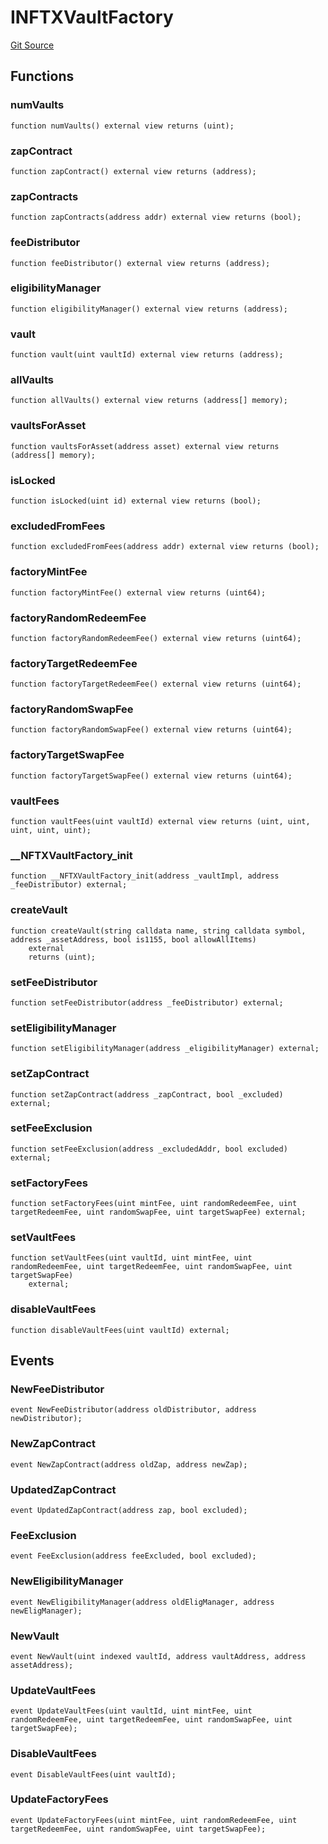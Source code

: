 # INFTXVaultFactory
[Git Source](https://github.com/FloorDAO/floor-v2/blob/fd4de86a192de96d73fe2e56a84ec542b57b1c69/src/interfaces/nftx/NFTXVaultFactory.sol)


## Functions
### numVaults


```solidity
function numVaults() external view returns (uint);
```

### zapContract


```solidity
function zapContract() external view returns (address);
```

### zapContracts


```solidity
function zapContracts(address addr) external view returns (bool);
```

### feeDistributor


```solidity
function feeDistributor() external view returns (address);
```

### eligibilityManager


```solidity
function eligibilityManager() external view returns (address);
```

### vault


```solidity
function vault(uint vaultId) external view returns (address);
```

### allVaults


```solidity
function allVaults() external view returns (address[] memory);
```

### vaultsForAsset


```solidity
function vaultsForAsset(address asset) external view returns (address[] memory);
```

### isLocked


```solidity
function isLocked(uint id) external view returns (bool);
```

### excludedFromFees


```solidity
function excludedFromFees(address addr) external view returns (bool);
```

### factoryMintFee


```solidity
function factoryMintFee() external view returns (uint64);
```

### factoryRandomRedeemFee


```solidity
function factoryRandomRedeemFee() external view returns (uint64);
```

### factoryTargetRedeemFee


```solidity
function factoryTargetRedeemFee() external view returns (uint64);
```

### factoryRandomSwapFee


```solidity
function factoryRandomSwapFee() external view returns (uint64);
```

### factoryTargetSwapFee


```solidity
function factoryTargetSwapFee() external view returns (uint64);
```

### vaultFees


```solidity
function vaultFees(uint vaultId) external view returns (uint, uint, uint, uint, uint);
```

### __NFTXVaultFactory_init


```solidity
function __NFTXVaultFactory_init(address _vaultImpl, address _feeDistributor) external;
```

### createVault


```solidity
function createVault(string calldata name, string calldata symbol, address _assetAddress, bool is1155, bool allowAllItems)
    external
    returns (uint);
```

### setFeeDistributor


```solidity
function setFeeDistributor(address _feeDistributor) external;
```

### setEligibilityManager


```solidity
function setEligibilityManager(address _eligibilityManager) external;
```

### setZapContract


```solidity
function setZapContract(address _zapContract, bool _excluded) external;
```

### setFeeExclusion


```solidity
function setFeeExclusion(address _excludedAddr, bool excluded) external;
```

### setFactoryFees


```solidity
function setFactoryFees(uint mintFee, uint randomRedeemFee, uint targetRedeemFee, uint randomSwapFee, uint targetSwapFee) external;
```

### setVaultFees


```solidity
function setVaultFees(uint vaultId, uint mintFee, uint randomRedeemFee, uint targetRedeemFee, uint randomSwapFee, uint targetSwapFee)
    external;
```

### disableVaultFees


```solidity
function disableVaultFees(uint vaultId) external;
```

## Events
### NewFeeDistributor

```solidity
event NewFeeDistributor(address oldDistributor, address newDistributor);
```

### NewZapContract

```solidity
event NewZapContract(address oldZap, address newZap);
```

### UpdatedZapContract

```solidity
event UpdatedZapContract(address zap, bool excluded);
```

### FeeExclusion

```solidity
event FeeExclusion(address feeExcluded, bool excluded);
```

### NewEligibilityManager

```solidity
event NewEligibilityManager(address oldEligManager, address newEligManager);
```

### NewVault

```solidity
event NewVault(uint indexed vaultId, address vaultAddress, address assetAddress);
```

### UpdateVaultFees

```solidity
event UpdateVaultFees(uint vaultId, uint mintFee, uint randomRedeemFee, uint targetRedeemFee, uint randomSwapFee, uint targetSwapFee);
```

### DisableVaultFees

```solidity
event DisableVaultFees(uint vaultId);
```

### UpdateFactoryFees

```solidity
event UpdateFactoryFees(uint mintFee, uint randomRedeemFee, uint targetRedeemFee, uint randomSwapFee, uint targetSwapFee);
```

